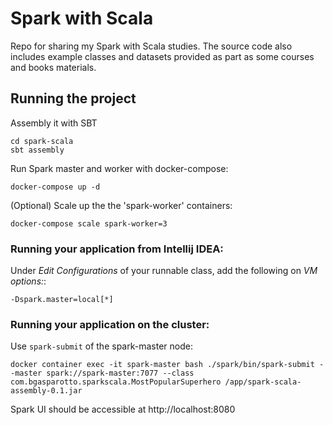 # Spark with Scala
Repo for sharing my Spark with Scala studies.
The source code also includes example classes and datasets provided as part as some courses and books materials.

## Running the project
Assembly it with SBT
```shell script
cd spark-scala
sbt assembly
```

Run Spark master and worker with docker-compose:
```shell script
docker-compose up -d
```

(Optional) Scale up the the 'spark-worker' containers:
```shell script
docker-compose scale spark-worker=3
```

### Running your application from Intellij IDEA:
Under _Edit Configurations_ of your runnable class, add the following on _VM options:_:
```jvm
-Dspark.master=local[*]
```

### Running your application on the cluster:
Use `spark-submit` of the spark-master node:
```shell script
docker container exec -it spark-master bash ./spark/bin/spark-submit --master spark://spark-master:7077 --class com.bgasparotto.sparkscala.MostPopularSuperhero /app/spark-scala-assembly-0.1.jar
```

Spark UI should be accessible at http://localhost:8080

